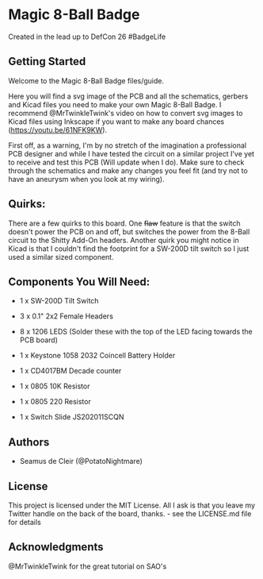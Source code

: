# Magic 8-Ball Badge 
Created in the lead up to DefCon 26 #BadgeLife

## Getting Started

Welcome to the Magic 8-Ball Badge files/guide.

Here you will find a svg image of the PCB and all the schematics, gerbers and Kicad files you need to make your own Magic 8-Ball Badge. I recommend @MrTwinkleTwink's video on how to convert svg images to Kicad files using Inkscape if you want to make any board chances (https://youtu.be/61NFK9KW).
  
First off, as a warning, I'm by no stretch of the imagination a professional PCB designer and while I have tested the circuit on a similar project I've yet to receive and test this PCB (Will update when I do). Make sure to check through the schematics and make any changes you feel fit (and try not to have an aneurysm when you look at my wiring).

## Quirks:

There are a few quirks to this board. One ~~flaw~~ feature is that the switch doesn't power the PCB on and off, but switches the power from the 8-Ball circuit to the Shitty Add-On headers. Another quirk you might notice in Kicad is that I couldn't find the footprint for a SW-200D tilt switch so I just used a similar sized component.

## Components You Will Need:

- 1 x SW-200D Tilt Switch

- 3 x 0.1" 2x2 Female Headers

- 8 x 1206 LEDS (Solder these with the top of the LED facing towards the PCB board)

- 1 x Keystone 1058 2032 Coincell Battery Holder

- 1 x CD4017BM Decade counter

- 1 x 0805 10K Resistor

- 1 x 0805 220 Resistor

- 1 x Switch Slide JS202011SCQN 


## Authors

- Seamus de Cleir (@PotatoNightmare)

## License

This project is licensed under the MIT License. All I ask is that you leave my Twitter handle on the back of the board, thanks. - see the LICENSE.md file for details

## Acknowledgments

@MrTwinkleTwink for the great tutorial on SAO's 